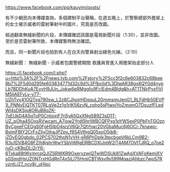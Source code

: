https://www.facebook.com/pg/kauyim/posts/

有不少網民向本傳媒查詢，多個建制平台聲稱，在週五晚上，於警察總部外擔架上的女士被示威者的雷射筆射中的圖片，究竟是否改圖。

經過翻查無綫新聞的片段，本傳媒確認該圖是電視新聞片段（1:30），並非改圖。至於是否雷射筆所致，本傳媒暫時無法確認。

而且，同一新聞片段也拍到有人在白天向警員射出綠色光線。（2:10）

無綫新聞：
無綫新聞 - 示威者包圍警總期間 救護員曾進入用擔架抬走部分人
 
 
 https://l.facebook.com/l.php?u=http%3A%2F%2Fnews.tvb.com%2Fstory%2F5cc5f2c6e603832c68bee8b7%2F5d0d295fe603834771d32c9d%3Ffbclid%3DIwAR38gx8QY0d4nypLb7BDDhKuA7EvvH9JUn_Jokw6eRMggfu9FcIEdm4Bldg&h=AT1TNlrPyxfiVIM5IiAEFvLy-v77-UZhTvv41OQTxg790sw_L2z8CJhoirHDqquL2GmmsmrJenG1_RLFdHb50EVP1l_PNNvEjQTKT07RLqVe2z1g1rIK56zyN_cpho5sPIwoiYoZmomO7DsuzfFLedWl4sDKSjq8ORuB8oZK-7oEUkD4A5qToP0CnloixjF7rj5yA5GxXNgS89Z3sD1T-UZ_pOha4SOxsRVwcam_A7iow2YrdI5hrlWBCQFPxg1pYW5exP0PbFnTGOznByCgxeFCEGgS0FgH5lbO4srzV6Qr7Qfrhwr20VGbaMuc6j6OCi-7knawo-BsjmFBlY2CrFxZIiyOihaJPZpy_f9S4VthgQ05xoO5ib8-iZDvEQ0gbdo_02PCS702thsN1vVH-xR6PhDpIk3tpcbgpV6kLCm9B2-R3u1DVB4G8FZIh8jshrWwYSbVj6RgElRBCDXlJmW2iT4AM7OVITJRQ_o7oe2ruO-cK8pDLi2rY6-6Txka88tWxmrcpQJIZSRWKR9OxervzwjQTwWDSUk81ZwAgXVAFoKemiXVsGSmdHsUZ0NTrxHGdRnT4x5iLl75HrqiCBTWsv9s599MqaziAhbzc7wpS7RvzntLi27_ncv8r_uHipc